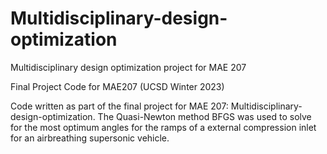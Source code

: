 # Multidisciplinary-design-optimization
Multidisciplinary design optimization project for MAE 207 

Final Project Code for MAE207 (UCSD Winter 2023)

Code written as part of the final project for MAE 207: Multidisciplinary-design-optimization. The Quasi-Newton method BFGS was used to solve for the most optimum angles for the ramps of a external compression inlet for an airbreathing supersonic vehicle.

